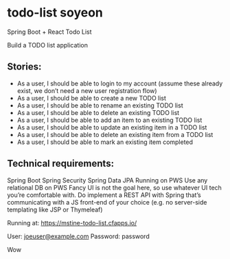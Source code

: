 # todo-list soyeon
Spring Boot + React Todo List

Build a TODO list application
 
## Stories:
 
* As a user, I should be able to login to my account (assume these already exist, we don’t need a new user registration flow)
* As a user, I should be able to create a new TODO list
* As a user, I should be able to rename an existing TODO list
* As a user, I should be able to delete an existing TODO list
* As a user, I should be able to add an item to an existing TODO list
* As a user, I should be able to update an existing item in a TODO list
* As a user, I should be able to delete an existing item from a TODO list
* As a user, I should be able to mark an existing item completed
 
## Technical requirements:
 
Spring Boot
Spring Security
Spring Data JPA
Running on PWS
Use any relational DB on PWS
Fancy UI is not the goal here, so use whatever UI tech you’re comfortable with. Do implement a REST API with Spring that’s communicating with a JS front-end of your choice (e.g. no server-side templating like JSP or Thymeleaf)

Running at: https://mstine-todo-list.cfapps.io/

User: joeuser@example.com
Password: password

Wow
